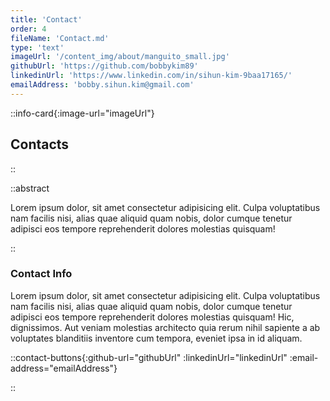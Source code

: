 ```yaml
---
title: 'Contact'
order: 4
fileName: 'Contact.md'
type: 'text'
imageUrl: '/content_img/about/manguito_small.jpg'
githubUrl: 'https://github.com/bobbykim89'
linkedinUrl: 'https://www.linkedin.com/in/sihun-kim-9baa17165/'
emailAddress: 'bobby.sihun.kim@gmail.com'
---
```


::info-card{:image-url="imageUrl"}

## Contacts

::

::abstract

Lorem ipsum dolor, sit amet consectetur adipisicing elit. Culpa voluptatibus nam facilis nisi, alias quae aliquid quam nobis, dolor cumque tenetur adipisci eos tempore reprehenderit dolores molestias quisquam!

::

### Contact Info

Lorem ipsum dolor, sit amet consectetur adipisicing elit. Culpa voluptatibus nam facilis nisi, alias quae aliquid quam nobis, dolor cumque tenetur adipisci eos tempore reprehenderit dolores molestias quisquam! Hic, dignissimos. Aut veniam molestias architecto quia rerum nihil sapiente a ab voluptates blanditiis inventore cum tempora, eveniet ipsa in id aliquam.

::contact-buttons{:github-url="githubUrl" :linkedinUrl="linkedinUrl" :email-address="emailAddress"}

::
